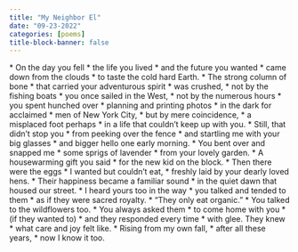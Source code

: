 ```yaml
---
title: "My Neighbor El"
date: "09-23-2022"
categories: [poems]
title-block-banner: false
---
```


<div class = "poem">
* On the day you fell
* the life you lived
* and the future you wanted
* came down from the clouds
* to taste the cold hard Earth.
* The strong column of bone 
* that carried your adventurous spirit 
* was crushed,
* not by the fishing boats 
* you once sailed in the West,
* not by the numerous hours
* you spent hunched over 
* planning and printing photos
* in the dark for acclaimed
* men of New York City,
* but by mere coincidence, 
* a misplaced foot perhaps
* in a life that couldn’t keep up with you.
* Still, that didn’t stop you
* from peeking over the fence 
* and startling me with your big glasses
* and bigger hello one early morning. 
* You bent over and snapped me 
* some sprigs of lavender
* from your lovely garden. 
* A housewarming gift you said
* for the new kid on the block.
* Then there were the eggs
* I wanted but couldn’t eat,
* freshly laid by your dearly loved hens.
* Their happiness became a familiar sound
* in the quiet dawn that housed our street. 
* I heard yours too in the way
* you talked and tended to them
* as if they were sacred royalty.
* “They only eat organic.”
* You talked to the wildflowers too.
* You always asked them
* to come home with you
* (if they wanted to)
* and they responded every time
* with glee. They knew
* what care and joy felt like.
* Rising from my own fall,
* after all these years,
* now I know it too.
</div>